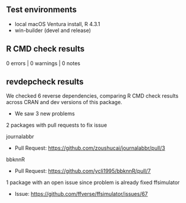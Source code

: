 ## Test environments
* local macOS Ventura install, R 4.3.1
* win-builder (devel and release)

## R CMD check results

0 errors | 0 warnings | 0 notes

## revdepcheck results

We checked 6 reverse dependencies, comparing R CMD check results across CRAN and dev versions of this package.

 * We saw 3 new problems

2 packages with pull requests to fix issue

journalabbr
* Pull Request: https://github.com/zoushucai/journalabbr/pull/3

bbknnR
* Pull Request: https://github.com/ycli1995/bbknnR/pull/7

1 package with an open issue since problem is already fixed
ffsimulator
* Issue: https://github.com/ffverse/ffsimulator/issues/67
